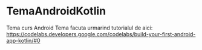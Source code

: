 # TemaAndroidKotlin
Tema curs Android
Tema facuta urmarind tutorialul de aici: https://codelabs.developers.google.com/codelabs/build-your-first-android-app-kotlin/#0
